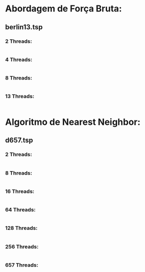 # Abordagem de Força Bruta:

## berlin13.tsp

### 2 Threads:

```

```

### 4 Threads:

```

```

### 8 Threads:

```

```

### 13 Threads:

```

```

# Algoritmo de Nearest Neighbor:

## d657.tsp

### 2 Threads:

```

```

### 8 Threads:

```

```

### 16 Threads:

```

```

### 64 Threads:

```

```

### 128 Threads:

```

```

### 256 Threads:

```

```

### 657 Threads:

```

```